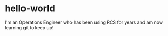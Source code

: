 # hello-world

I'm an Operations Engineer who has been using RCS for years and am now learning git to keep up!
